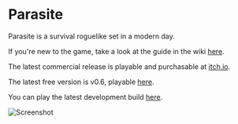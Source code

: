 Parasite
========

Parasite is a survival roguelike set in a modern day.

If you're new to the game, take a look at the guide in the wiki [here](https://github.com/infidel-/parasite/wiki/Guide).

The latest commercial release is playable and purchasable at [itch.io](https://starinfidel.itch.io/parasite).

The latest free version is v0.6, playable [here](https://www.in-fi-del.net/parasite-06/).

You can play the latest development build [here](https://www.in-fi-del.net/parasite-dev/).

![Screenshot](https://www.in-fi-del.net/img/parasite05.png)
